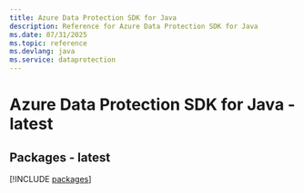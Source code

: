 ```yaml
---
title: Azure Data Protection SDK for Java
description: Reference for Azure Data Protection SDK for Java
ms.date: 07/31/2025
ms.topic: reference
ms.devlang: java
ms.service: dataprotection
---
```

# Azure Data Protection SDK for Java - latest
## Packages - latest
[!INCLUDE [packages](data-protection-index.md)]